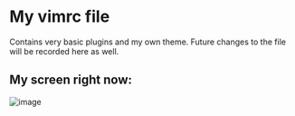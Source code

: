 # My vimrc file
Contains very basic plugins and my own theme. Future changes to the file will be recorded here as well.


## My screen right now:

![image](https://user-images.githubusercontent.com/42383989/84696405-1318ad80-af6a-11ea-937b-9efbeafb833a.png)
